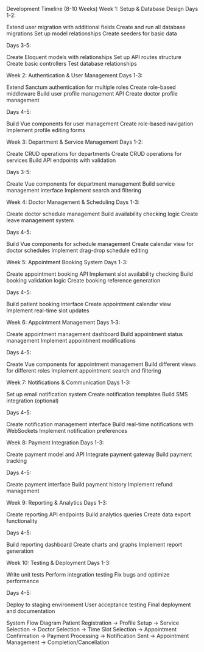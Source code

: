 Development Timeline (8-10 Weeks)
Week 1: Setup & Database Design
Days 1-2:

Extend user migration with additional fields
Create and run all database migrations
Set up model relationships
Create seeders for basic data

Days 3-5:

Create Eloquent models with relationships
Set up API routes structure
Create basic controllers
Test database relationships

Week 2: Authentication & User Management
Days 1-3:

Extend Sanctum authentication for multiple roles
Create role-based middleware
Build user profile management API
Create doctor profile management

Days 4-5:

Build Vue components for user management
Create role-based navigation
Implement profile editing forms

Week 3: Department & Service Management
Days 1-2:

Create CRUD operations for departments
Create CRUD operations for services
Build API endpoints with validation

Days 3-5:

Create Vue components for department management
Build service management interface
Implement search and filtering

Week 4: Doctor Management & Scheduling
Days 1-3:

Create doctor schedule management
Build availability checking logic
Create leave management system

Days 4-5:

Build Vue components for schedule management
Create calendar view for doctor schedules
Implement drag-drop schedule editing

Week 5: Appointment Booking System
Days 1-3:

Create appointment booking API
Implement slot availability checking
Build booking validation logic
Create booking reference generation

Days 4-5:

Build patient booking interface
Create appointment calendar view
Implement real-time slot updates

Week 6: Appointment Management
Days 1-3:

Create appointment management dashboard
Build appointment status management
Implement appointment modifications

Days 4-5:

Create Vue components for appointment management
Build different views for different roles
Implement appointment search and filtering

Week 7: Notifications & Communication
Days 1-3:

Set up email notification system
Create notification templates
Build SMS integration (optional)

Days 4-5:

Create notification management interface
Build real-time notifications with WebSockets
Implement notification preferences

Week 8: Payment Integration
Days 1-3:

Create payment model and API
Integrate payment gateway
Build payment tracking

Days 4-5:

Create payment interface
Build payment history
Implement refund management

Week 9: Reporting & Analytics
Days 1-3:

Create reporting API endpoints
Build analytics queries
Create data export functionality

Days 4-5:

Build reporting dashboard
Create charts and graphs
Implement report generation

Week 10: Testing & Deployment
Days 1-3:

Write unit tests
Perform integration testing
Fix bugs and optimize performance

Days 4-5:

Deploy to staging environment
User acceptance testing
Final deployment and documentation

System Flow Diagram
Patient Registration → Profile Setup → Service Selection → Doctor Selection → 
Time Slot Selection → Appointment Confirmation → Payment Processing → 
Notification Sent → Appointment Management → Completion/Cancellation